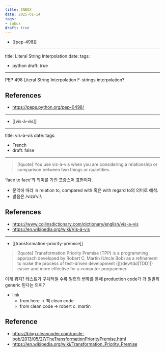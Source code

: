 ```yaml
---
title: INBOX
date: 2025-01-14
tags:
- inbox
draft: true
---
```


- [[pep-498]]

---
title: Literal String Interpolation
date:
tags:
- python
draft: true
---

PEP 498 Literal String Interpolation
F-strings interpolation?

## References
- https://peps.python.org/pep-0498/


---
- [[vis-à-vis]]

---
title: vis-à-vis
date:
tags:
- French
- draft: false
---

> [!quote]
> You use vis-à-vis when you are considering a relationship or comparison between two things or quantities.

‘face to face’의 의미를 가진 프랑스어 표현이다. 
- 문맥에 따라 in relation to, compared with 혹은 with regard to의 의미로 해석.
- 발음은 /vizəˈvi/.

## References
- https://www.collinsdictionary.com/dictionary/english/vis-a-vis
- https://en.wikipedia.org/wiki/Vis-à-vis

---
- [[transformation-priority-premise]]
> [!quote] Transformation Priority Premise (TPP) is a programming approach developed by Robert C. Martin (Uncle Bob) as a refinement to make the process of test-driven development ([[/dev/tdd|TDD]]) easier and more effective for a computer programmer.

이게 뭐지?
테스트가 구체적일 수록 일련의 변화를 통해 production code가 더 일발화generic 된다는 의미?

- link
	- from here -> 책 clean code
	- from clean code -> robert c. martin

## Reference
- https://blog.cleancoder.com/uncle-bob/2013/05/27/TheTransformationPriorityPremise.html
- https://en.wikipedia.org/wiki/Transformation_Priority_Premise